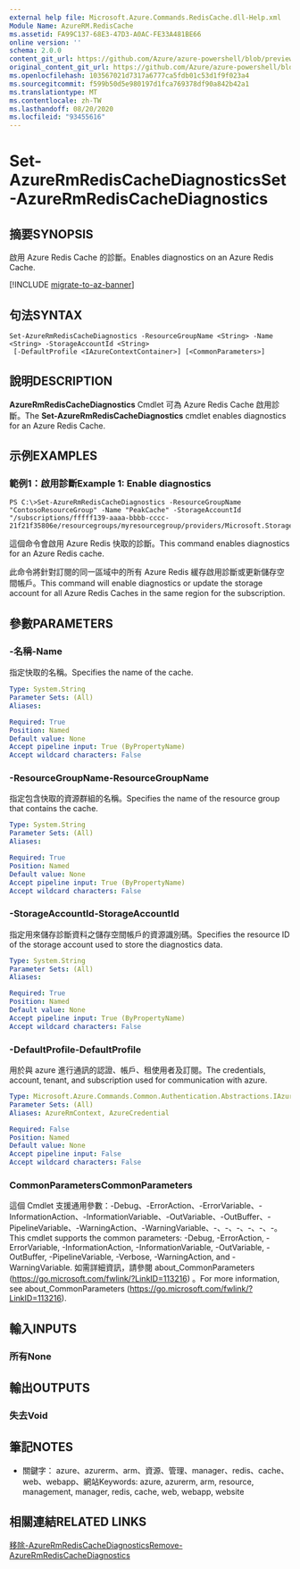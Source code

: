 ```yaml
---
external help file: Microsoft.Azure.Commands.RedisCache.dll-Help.xml
Module Name: AzureRM.RedisCache
ms.assetid: FA99C137-68E3-47D3-A0AC-FE33A481BE66
online version: ''
schema: 2.0.0
content_git_url: https://github.com/Azure/azure-powershell/blob/preview/src/ResourceManager/RedisCache/Commands.RedisCache/help/Set-AzureRmRedisCacheDiagnostics.md
original_content_git_url: https://github.com/Azure/azure-powershell/blob/preview/src/ResourceManager/RedisCache/Commands.RedisCache/help/Set-AzureRmRedisCacheDiagnostics.md
ms.openlocfilehash: 103567021d7317a6777ca5fdb01c53d1f9f023a4
ms.sourcegitcommit: f599b50d5e980197d1fca769378df90a842b42a1
ms.translationtype: MT
ms.contentlocale: zh-TW
ms.lasthandoff: 08/20/2020
ms.locfileid: "93455616"
---
```

# <span data-ttu-id="1da96-101">Set-AzureRmRedisCacheDiagnostics</span><span class="sxs-lookup"><span data-stu-id="1da96-101">Set-AzureRmRedisCacheDiagnostics</span></span>

## <span data-ttu-id="1da96-102">摘要</span><span class="sxs-lookup"><span data-stu-id="1da96-102">SYNOPSIS</span></span>
<span data-ttu-id="1da96-103">啟用 Azure Redis Cache 的診斷。</span><span class="sxs-lookup"><span data-stu-id="1da96-103">Enables diagnostics on an Azure Redis Cache.</span></span>

[!INCLUDE [migrate-to-az-banner](../../includes/migrate-to-az-banner.md)]

## <span data-ttu-id="1da96-104">句法</span><span class="sxs-lookup"><span data-stu-id="1da96-104">SYNTAX</span></span>

```
Set-AzureRmRedisCacheDiagnostics -ResourceGroupName <String> -Name <String> -StorageAccountId <String>
 [-DefaultProfile <IAzureContextContainer>] [<CommonParameters>]
```

## <span data-ttu-id="1da96-105">說明</span><span class="sxs-lookup"><span data-stu-id="1da96-105">DESCRIPTION</span></span>
<span data-ttu-id="1da96-106">**AzureRmRedisCacheDiagnostics** Cmdlet 可為 Azure Redis Cache 啟用診斷。</span><span class="sxs-lookup"><span data-stu-id="1da96-106">The **Set-AzureRmRedisCacheDiagnostics** cmdlet enables diagnostics for an Azure Redis Cache.</span></span>

## <span data-ttu-id="1da96-107">示例</span><span class="sxs-lookup"><span data-stu-id="1da96-107">EXAMPLES</span></span>

### <span data-ttu-id="1da96-108">範例1：啟用診斷</span><span class="sxs-lookup"><span data-stu-id="1da96-108">Example 1: Enable diagnostics</span></span>
```
PS C:\>Set-AzureRmRedisCacheDiagnostics -ResourceGroupName "ContosoResourceGroup" -Name "PeakCache" -StorageAccountId "/subscriptions/fffff139-aaaa-bbbb-cccc-21f21f35806e/resourcegroups/myresourcegroup/providers/Microsoft.Storage/storageAccounts/mystorageaccount"
```

<span data-ttu-id="1da96-109">這個命令會啟用 Azure Redis 快取的診斷。</span><span class="sxs-lookup"><span data-stu-id="1da96-109">This command enables diagnostics for an Azure Redis cache.</span></span>

<span data-ttu-id="1da96-110">此命令將針對訂閱的同一區域中的所有 Azure Redis 緩存啟用診斷或更新儲存空間帳戶。</span><span class="sxs-lookup"><span data-stu-id="1da96-110">This command will enable diagnostics or update the storage account for all Azure Redis Caches in the same region for the subscription.</span></span>

## <span data-ttu-id="1da96-111">參數</span><span class="sxs-lookup"><span data-stu-id="1da96-111">PARAMETERS</span></span>

### <span data-ttu-id="1da96-112">-名稱</span><span class="sxs-lookup"><span data-stu-id="1da96-112">-Name</span></span>
<span data-ttu-id="1da96-113">指定快取的名稱。</span><span class="sxs-lookup"><span data-stu-id="1da96-113">Specifies the name of the cache.</span></span>

```yaml
Type: System.String
Parameter Sets: (All)
Aliases: 

Required: True
Position: Named
Default value: None
Accept pipeline input: True (ByPropertyName)
Accept wildcard characters: False
```

### <span data-ttu-id="1da96-114">-ResourceGroupName</span><span class="sxs-lookup"><span data-stu-id="1da96-114">-ResourceGroupName</span></span>
<span data-ttu-id="1da96-115">指定包含快取的資源群組的名稱。</span><span class="sxs-lookup"><span data-stu-id="1da96-115">Specifies the name of the resource group that contains the cache.</span></span>

```yaml
Type: System.String
Parameter Sets: (All)
Aliases: 

Required: True
Position: Named
Default value: None
Accept pipeline input: True (ByPropertyName)
Accept wildcard characters: False
```

### <span data-ttu-id="1da96-116">-StorageAccountId</span><span class="sxs-lookup"><span data-stu-id="1da96-116">-StorageAccountId</span></span>
<span data-ttu-id="1da96-117">指定用來儲存診斷資料之儲存空間帳戶的資源識別碼。</span><span class="sxs-lookup"><span data-stu-id="1da96-117">Specifies the resource ID of the storage account used to store the diagnostics data.</span></span>

```yaml
Type: System.String
Parameter Sets: (All)
Aliases: 

Required: True
Position: Named
Default value: None
Accept pipeline input: True (ByPropertyName)
Accept wildcard characters: False
```

### <span data-ttu-id="1da96-118">-DefaultProfile</span><span class="sxs-lookup"><span data-stu-id="1da96-118">-DefaultProfile</span></span>
<span data-ttu-id="1da96-119">用於與 azure 進行通訊的認證、帳戶、租使用者及訂閱。</span><span class="sxs-lookup"><span data-stu-id="1da96-119">The credentials, account, tenant, and subscription used for communication with azure.</span></span>

```yaml
Type: Microsoft.Azure.Commands.Common.Authentication.Abstractions.IAzureContextContainer
Parameter Sets: (All)
Aliases: AzureRmContext, AzureCredential

Required: False
Position: Named
Default value: None
Accept pipeline input: False
Accept wildcard characters: False
```

### <span data-ttu-id="1da96-120">CommonParameters</span><span class="sxs-lookup"><span data-stu-id="1da96-120">CommonParameters</span></span>
<span data-ttu-id="1da96-121">這個 Cmdlet 支援通用參數：-Debug、-ErrorAction、-ErrorVariable、-InformationAction、-InformationVariable、-OutVariable、-OutBuffer、-PipelineVariable、-WarningAction、-WarningVariable、-、-、-、-、-、-。</span><span class="sxs-lookup"><span data-stu-id="1da96-121">This cmdlet supports the common parameters: -Debug, -ErrorAction, -ErrorVariable, -InformationAction, -InformationVariable, -OutVariable, -OutBuffer, -PipelineVariable, -Verbose, -WarningAction, and -WarningVariable.</span></span> <span data-ttu-id="1da96-122">如需詳細資訊，請參閱 about_CommonParameters (https://go.microsoft.com/fwlink/?LinkID=113216) 。</span><span class="sxs-lookup"><span data-stu-id="1da96-122">For more information, see about_CommonParameters (https://go.microsoft.com/fwlink/?LinkID=113216).</span></span>

## <span data-ttu-id="1da96-123">輸入</span><span class="sxs-lookup"><span data-stu-id="1da96-123">INPUTS</span></span>

### <span data-ttu-id="1da96-124">所有</span><span class="sxs-lookup"><span data-stu-id="1da96-124">None</span></span>

## <span data-ttu-id="1da96-125">輸出</span><span class="sxs-lookup"><span data-stu-id="1da96-125">OUTPUTS</span></span>

### <span data-ttu-id="1da96-126">失去</span><span class="sxs-lookup"><span data-stu-id="1da96-126">Void</span></span>

## <span data-ttu-id="1da96-127">筆記</span><span class="sxs-lookup"><span data-stu-id="1da96-127">NOTES</span></span>
* <span data-ttu-id="1da96-128">關鍵字： azure、azurerm、arm、資源、管理、manager、redis、cache、web、webapp、網站</span><span class="sxs-lookup"><span data-stu-id="1da96-128">Keywords: azure, azurerm, arm, resource, management, manager, redis, cache, web, webapp, website</span></span>

## <span data-ttu-id="1da96-129">相關連結</span><span class="sxs-lookup"><span data-stu-id="1da96-129">RELATED LINKS</span></span>

[<span data-ttu-id="1da96-130">移除-AzureRmRedisCacheDiagnostics</span><span class="sxs-lookup"><span data-stu-id="1da96-130">Remove-AzureRmRedisCacheDiagnostics</span></span>](./Remove-AzureRmRedisCacheDiagnostics.md)


